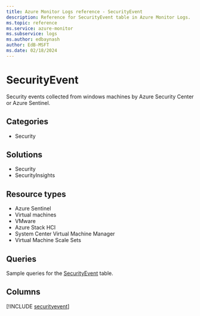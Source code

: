 ```yaml
---
title: Azure Monitor Logs reference - SecurityEvent
description: Reference for SecurityEvent table in Azure Monitor Logs.
ms.topic: reference
ms.service: azure-monitor
ms.subservice: logs
ms.author: edbaynash
author: EdB-MSFT
ms.date: 02/18/2024
---
```


# SecurityEvent

Security events collected from windows machines by Azure Security Center or Azure Sentinel.


## Categories

- Security

## Solutions

- Security
- SecurityInsights

## Resource types

- Azure Sentinel
- Virtual machines
- VMware
- Azure Stack HCI
- System Center Virtual Machine Manager
- Virtual Machine Scale Sets

## Queries

 Sample queries for the [SecurityEvent](../queries/securityevent.md) table.


## Columns
  
[!INCLUDE [securityevent](.././tables/includes/securityevent-include.md)]
